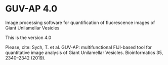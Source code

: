 # GUV-AP 4.0

Image processing software for quantification of fluorescence images of Giant Unilamellar Vesicles

This is the version 4.0 

Please, cite: 
Sych, T. et al. GUV-AP: multifunctional FIJI-based tool for quantitative image analysis of Giant Unilamellar Vesicles. Bioinformatics 35, 2340–2342 (2019).

 
